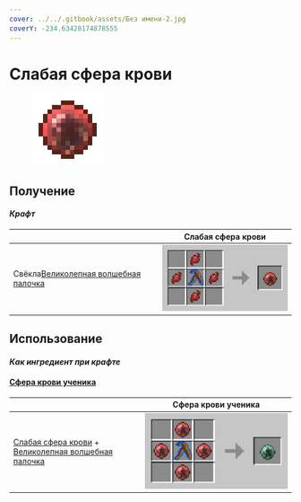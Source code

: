 ```yaml
---
cover: ../../.gitbook/assets/Без имени-2.jpg
coverY: -234.63428174878555
---
```


# Слабая сфера крови

<figure><img src="../../.gitbook/assets/weakbloodorb_128.png" alt=""><figcaption></figcaption></figure>

## Получение

#### _Крафт_

|                                                                             |  Слабая сфера крови                         |
| --------------------------------------------------------------------------- | ------------------------------------------- |
| <p>Свёкла<a href="divining_rod_3.md">Великолепная волшебная палочка</a></p> | ![](../../.gitbook/assets/weakbloodorb.png) |

## Использование

#### _Как ингредиент при крафте_

#### [Сфера крови ученика](apprenticebloodorb.md)

|                                                                                                                             |  Сфера крови ученика                              |
| --------------------------------------------------------------------------------------------------------------------------- | ------------------------------------------------- |
| <p><a href="weakbloodorb.md">Слабая сфера крови</a> +<br><a href="divining_rod_3.md">Великолепная волшебная палочка</a></p> | ![](../../.gitbook/assets/apprenticebloodorb.png) |

